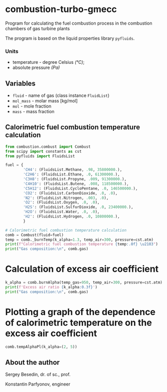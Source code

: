 # combustion-turbo-gmecc
Program for calculating the fuel combustion process in the combustion chambers of gas turbine plants

The program is based on the liquid properties library `pyfluids`.

### Units
- temperature - degree Celsius _(°C)_;
- absolute pressure _(Pa)_

## Variables
- `fluid` - name of gas (class instance `FluidList`)
- `mol_mass` - molar mass [kg/mol]
- `mol` - mole fraction
- `mass` - mass fraction

## Calorimetric fuel combustion temperature calculation

```python
from combustion.combust import Combust
from scipy import constants as cst
from pyfluids import FluidsList

fuel = {
        'CH4': (FluidsList.Methane, .98, 35800000.),
        'C2H6': (FluidsList.Ethane, .0, 61300000.),
        'C3H8': (FluidsList.Propyne, .009, 91300000.),
        'C4H10': (FluidsList.Butene, .008, 118500000.),
        'C5H12': (FluidsList.CycloPentane, .0, 146500000.),
        'CO2': (FluidsList.CarbonDioxide, .0, .0),
        'N2': (FluidsList.Nitrogen, .003, .0),
        'O2': (FluidsList.Oxygen, .0, .0),
        'H2S': (FluidsList.SulfurDioxide, .0, 23400000.),
        'H2O': (FluidsList.Water, .0, .0),
        'H2': (FluidsList.Hydrogen, .0, 10800000.),
        }

# Calorimetric fuel combustion temperature calculation
comb = Combust(fluid=fuel)
temp = comb._burnTemp(k_alpha=1.3, temp_air=300, pressure=cst.atm)
print(f"Calorimetric fuel combustion temperature {temp:.0f} \u2103")
print("Gas composition:\n", comb.gas)
```

# Calculation of excess air coefficient
```python
k_alpha = comb.burnAlpha(temp_gas=950, temp_air=300, pressure=cst.atm)
print(f'Excess air ratio {k_alpha:0.3f}')
print("Gas composition:\n", comb.gas)
```

# Plotting a graph of the dependence of calorimetric temperature on the excess air coefficient
```python
comb.tempAlphaPl(k_alpha=(2, 5))
```

## About the author
Sergey Besedin, dr. of sc., prof.

Konstantin Parfyonov, engineer
